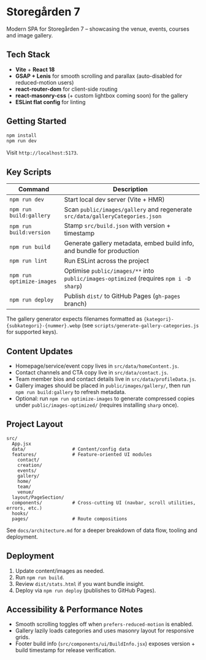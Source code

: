 # Storegården 7

Modern SPA for Storegården 7 – showcasing the venue, events, courses and image gallery.

## Tech Stack
- **Vite** + **React 18**
- **GSAP + Lenis** for smooth scrolling and parallax (auto-disabled for reduced-motion users)
- **react-router-dom** for client-side routing
- **react-masonry-css** (+ custom lightbox coming soon) for the gallery
- **ESLint flat config** for linting

## Getting Started

```bash
npm install
npm run dev
```

Visit `http://localhost:5173`.

## Key Scripts

| Command | Description |
|---------|-------------|
| `npm run dev` | Start local dev server (Vite + HMR) |
| `npm run build:gallery` | Scan `public/images/gallery` and regenerate `src/data/galleryCategories.json` |
| `npm run build:version` | Stamp `src/build.json` with version + timestamp |
| `npm run build` | Generate gallery metadata, embed build info, and bundle for production |
| `npm run lint` | Run ESLint across the project |
| `npm run optimize-images` | Optimise `public/images/**` into `public/images-optimized` (requires `npm i -D sharp`) |
| `npm run deploy` | Publish `dist/` to GitHub Pages (`gh-pages` branch) |

The gallery generator expects filenames formatted as `{kategori}-{subkategori}-{nummer}.webp` (see `scripts/generate-gallery-categories.js` for supported keys).

## Content Updates
- Homepage/service/event copy lives in `src/data/homeContent.js`.
- Contact channels and CTA copy live in `src/data/contact.js`.
- Team member bios and contact details live in `src/data/profileData.js`.
- Gallery images should be placed in `public/images/gallery/`, then run `npm run build:gallery` to refresh metadata.
- Optional: run `npm run optimize-images` to generate compressed copies under `public/images-optimized/` (requires installing `sharp` once).

## Project Layout

```
src/
  App.jsx
  data/                 # Content/config data
  features/             # Feature-oriented UI modules
    contact/
    creation/
    events/
    gallery/
    home/
    team/
    venue/
  layout/PageSection/
  components/           # Cross-cutting UI (navbar, scroll utilities, errors, etc.)
  hooks/
  pages/                # Route compositions
```

See `docs/architecture.md` for a deeper breakdown of data flow, tooling and deployment.

## Deployment
1. Update content/images as needed.
2. Run `npm run build`.
3. Review `dist/stats.html` if you want bundle insight.
4. Deploy via `npm run deploy` (publishes to GitHub Pages).

## Accessibility & Performance Notes
- Smooth scrolling toggles off when `prefers-reduced-motion` is enabled.
- Gallery lazily loads categories and uses masonry layout for responsive grids.
- Footer build info (`src/components/ui/BuildInfo.jsx`) exposes version + build timestamp for release verification.
